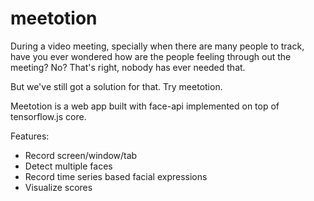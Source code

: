 # meetotion

During a video meeting, specially when there are many people to track, have you ever wondered how are the people feeling through out the meeting? No? That's right, nobody has ever needed that.

But we've still got a solution for that. Try meetotion.

Meetotion is a web app built with face-api implemented on top of tensorflow.js core.

Features:

- Record screen/window/tab
- Detect multiple faces
- Record time series based facial expressions
- Visualize scores
